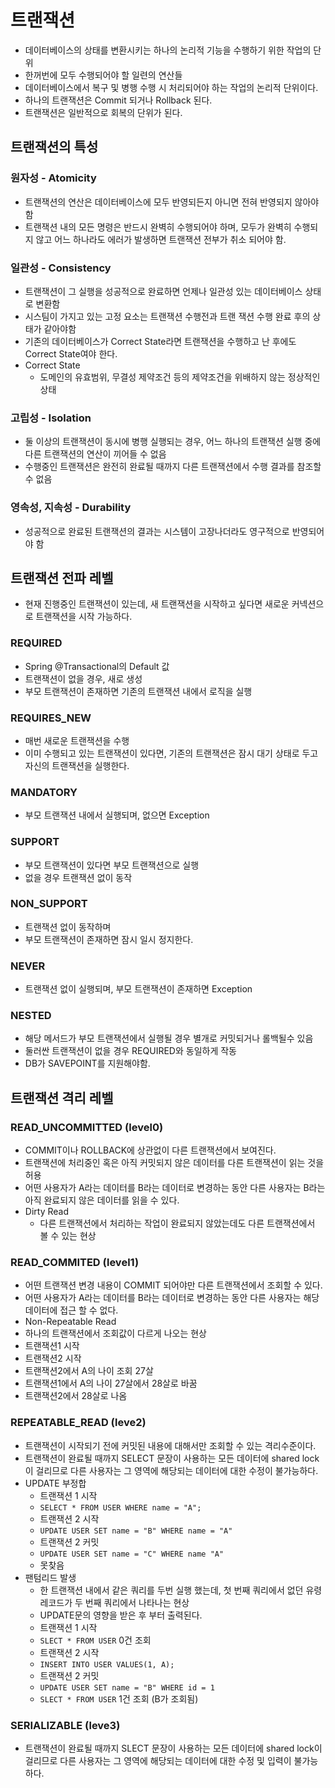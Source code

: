 # 트랜잭션
- 데이터베이스의 상태를 변환시키는 하나의 논리적 기능을 수행하기 위한 작업의 단위
- 한꺼번에 모두 수행되어야 할 일련의 연산들
- 데이터베이스에서 복구 및 병행 수행 시 처리되어야 하는 작업의 논리적 단위이다.
- 하나의 트랜잭션은 Commit 되거나 Rollback 된다.
- 트랜잭션은 일반적으로 회복의 단위가 된다.

## 트랜잭션의 특성
### 원자성 - Atomicity
- 트랜잭션의 연산은 데이터베이스에 모두 반영되든지 아니면 전혀 반영되지 않아야 함
- 트랜잭션 내의 모든 명령은 반드시 완벽히 수행되어야 하며, 모두가 완벽히 수행되지 않고 어느 하나라도 에러가 발생하면 트랜잭션 전부가 취소 되어야 함.

### 일관성 - Consistency
- 트랜잭션이 그 실행을 성공적으로 완료하면 언제나 일관성 있는 데이터베이스 상태로 변환함
- 시스팀이 가지고 있는 고정 요소는 트랜잭션 수행전과 트랜 잭션 수행 완료 후의 상태가 같아야함
- 기존의 데이터베이스가 Correct State라면 트랜잭션을 수행하고 난 후에도 Correct State여야 한다.
- Correct State
  - 도메인의 유효범위, 무결성 제약조건 등의 제약조건을 위배하지 않는 정상적인 상태

### 고립성 - Isolation
- 둘 이상의 트랜잭션이 동시에 병행 실행되는 경우, 어느 하나의 트랜잭션 실행 중에 다른 트랜잭션의 연산이 끼어들 수 없음
- 수행중인 트랜잭션은 완전히 완료될 때까지 다른 트랜잭션에서 수행 결과를 참조할 수 없음

### 영속성, 지속성 - Durability
- 성공적으로 완료된 트랜잭션의 결과는 시스템이 고장나더라도 영구적으로 반영되어야 함

## 트랜잭션 전파 레벨
- 현재 진행중인 트랜잭션이 있는데, 새 트랜잭션을 시작하고 싶다면 새로운 커넥션으로 트랜잭션을 시작 가능하다.

### REQUIRED
- Spring @Transactional의 Default 값
- 트랜잭션이 없을 경우, 새로 생성
- 부모 트랜잭션이 존재하면 기존의 트랜잭션 내에서 로직을 실행

### REQUIRES_NEW
- 매번 새로운 트랜잭션을 수행
- 이미 수행되고 있는 트랜잭션이 있다면, 기존의 트랜잭션은 잠시 대기 상태로 두고 자신의 트랜잭션을 실행한다.

### MANDATORY
- 부모 트랜잭션 내에서 실행되며, 없으면 Exception

### SUPPORT
- 부모 트랜잭션이 있다면 부모 트랜잭션으로 실행
- 없을 경우 트랜잭션 없이 동작

### NON_SUPPORT
- 트랜잭션 없이 동작하며
- 부모 트랜잭션이 존재하면 잠시 일시 정지한다.

### NEVER
- 트랜잭션 없이 실행되며, 부모 트랜잭션이 존재하면 Exception

### NESTED
- 해당 메서드가 부모 트랜잭션에서 실행될 경우 별개로 커밋되거나 롤백될수 있음
- 둘러싼 트랜잭션이 없을 경우 REQUIRED와 동일하게 작동
- DB가 SAVEPOINT를 지원해야함.

## 트랜잭션 격리 레벨
### READ_UNCOMMITTED (level0)

- COMMIT이나 ROLLBACK에 상관없이 다른 트랜잭션에서 보여진다.
- 트랜잭션에 처리중인 혹은 아직 커밋되지 않은 데이터를 다른 트랜잭션이 읽는 것을 허용
- 어떤 사용자가 A라는 데이터를 B라는 데이터로 변경하는 동안 다른 사용자는 B라는 아직 완료되지 않은 데이터를 읽을 수 있다.
- Dirty Read
  - 다른 트랜잭션에서 처리하는 작업이 완료되지 않았는데도 다른 트랜잭션에서 볼 수 있는 현상

### READ_COMMITED (level1)
- 어떤 트랜잭션 변경 내용이 COMMIT 되어야만 다른 트랜잭션에서 조회할 수 있다.
- 어떤 사용자가 A라는 데이터를 B라는 데이터로 변경하는 동안 다른 사용자는 해당 데이터에 접근 할 수 없다.
- Non-Repeatable Read
 - 하나의 트랜잭션에서 조회값이 다르게 나오는 현상
 - 트랜잭션1 시작
 - 트랜잭션2 시작
 - 트랜잭션2에서 A의 나이 조회 27살
 - 트랜잭션1에서 A의 나이 27살에서 28살로 바꿈
 - 트랜잭션2에서 28살로 나옴

### REPEATABLE_READ (leve2)
- 트랜잭션이 시작되기 전에 커밋된 내용에 대해서만 조회할 수 있는 격리수준이다.
- 트랜잭션이 완료될 때까지 SELECT 문장이 사용하는 모든 데이터에 shared lock이 걸리므로 다른 사용자는 그 영역에 해당되는 데이터에 대한 수정이 불가능하다.
- UPDATE 부정합
  - 트랜잭션 1 시작
  - `SELECT * FROM USER WHERE name = "A";`
  - 트랜잭션 2 시작
  - `UPDATE USER SET name = "B" WHERE name = "A"`
  - 트랜잭션 2 커밋
  - `UPDATE USER SET name = "C" WHERE name "A"`
  - 못찾음
- 팬텀리드 발생
  - 한 트랜잭션 내에서 같은 쿼리를 두번 실행 했는데, 첫 번째 쿼리에서 없던 유령 레코드가 두 번째 쿼리에서 나타나는 현상
  - UPDATE문의 영향을 받은 후 부터 출력된다.
  - 트랜잭션 1 시작
  - `SLECT * FROM USER` 0건 조회
  - 트랜잭션 2 시작
  - `INSERT INTO USER VALUES(1, A);`
  - 트랜잭션 2 커밋
  - `UPDATE USER SET name = "B" WHERE id = 1`
  - `SLECT * FROM USER` 1건 조회 (B가 조회됨)

### SERIALIZABLE (leve3)
- 트랜잭션이 완료될 때까지 SLECT 문장이 사용하는 모든 데이터에 shared lock이 걸리므로 다른 사용자는 그 영역에 해당되는 데이터에 대한 수정 및 입력이 불가능하다.



